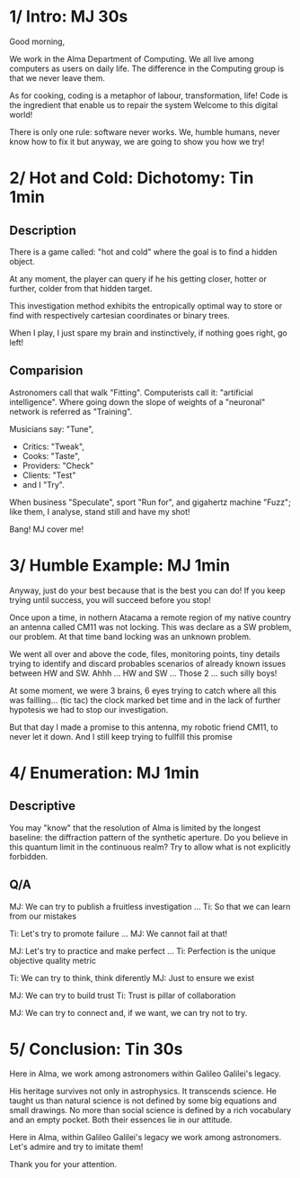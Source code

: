 # 1/ Intro: MJ 30s

Good morning,

We work in the Alma Department of Computing.
We all live among computers as users on daily life.
The difference in the Computing group is that we never leave them.

As for cooking, coding is a metaphor of labour, transformation, life!
Code is the ingredient that enable us to repair the system
Welcome to this digital world!

There is only one rule: software never works.
We, humble humans, never know how to fix it but anyway,
we are going to show you how we try!


# 2/ Hot and Cold: Dichotomy: Tin 1min


## Description

There is a game called: "hot and cold" where the goal is to find a hidden object.

At any moment, the player can query if he his getting closer, hotter or further, colder from that hidden target.

This investigation method exhibits the entropically optimal way to store or find with respectively cartesian coordinates or binary trees.

When I play, I just spare my brain and instinctively, if nothing goes right, go left!

## Comparision

Astronomers call that walk "Fitting".
Computerists call it: "artificial intelligence".
Where going down the slope of weights of a "neuronal" network is referred as "Training".

Musicians say: "Tune",
  * Critics: "Tweak",
  * Cooks: "Taste",
  * Providers: "Check"
  * Clients: "Test"
  * and I "Try".

When business "Speculate", sport "Run for", and gigahertz machine "Fuzz";
like them, I analyse, stand still and have my shot!

Bang! MJ cover me!


# 3/ Humble Example: MJ 1min

Anyway, just do your best because that is the best you can do!
If you keep trying until success, you will succeed before you stop!

Once upon a time, in nothern Atacama a remote region of my native country 
an antenna called CM11 was not locking.
This was declare as a SW problem, our problem.
At that time band locking was an unknown problem.

We went all over and above the code, files, monitoring points, tiny details
trying to identify and discard probables scenarios of already known issues between HW and SW.
Ahhh ... HW and SW ... Those 2 ... such silly boys!

At some moment, we were 3 brains, 6 eyes trying to catch where all this was failling...
(tic tac) the clock marked bet time and in the lack of further hypotesis
we had to stop our investigation.

But that day I made a promise to this antenna, my robotic friend CM11, to never let it down.
And I still keep trying to fullfill this promise


# 4/ Enumeration: MJ 1min

## Descriptive

You may "know" that the resolution of Alma is limited by the longest baseline: the diffraction pattern of the synthetic aperture.
Do you believe in this quantum limit in the continuous realm?
Try to allow what is not explicitly forbidden.

## Q/A

MJ: We can try to publish a fruitless investigation ...
Ti: So that we can learn from our mistakes

Ti: Let's try to promote failure ...
MJ: We cannot fail at that!

MJ: Let's try to practice and make perfect ...
Ti: Perfection is the unique objective quality metric

Ti: We can try to think, think diferently
MJ: Just to ensure we exist

MJ: We can try to build trust
Ti: Trust is pillar of collaboration

MJ: We can try to connect and, if we want, we can try not to try.


# 5/ Conclusion: Tin 30s

Here in Alma, we work among astronomers within Galileo Galilei's legacy.

His heritage survives not only in astrophysics. It transcends science.
He taught us than natural science is not defined by some big equations and small drawings.
No more than social science is defined by a rich vocabulary and an empty pocket.
Both their essences lie in our attitude.

Here in Alma, within Galileo Galilei's legacy we work among astronomers.
Let's admire and try to imitate them!

Thank you for your attention.
